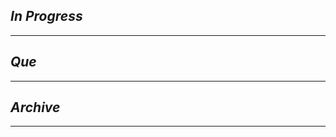 
## *In Progress*

--------------------

## *Que*

-----------------------------------
## *Archive*

-----------------------------------
